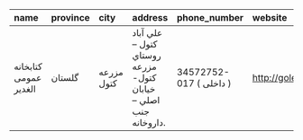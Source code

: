 | name                  | province   | city       | address                                                        | phone_number            | website              |
|:----------------------|:-----------|:-----------|:---------------------------------------------------------------|:------------------------|:---------------------|
| كتابخانه عمومی الغدیر | گلستان     | مزرعه كتول | علي آباد كتول – روستاي مزرعه كتول- خيابان اصلي – جنب داروخانه. | 34572752-017 ( داخلی  ) | http://golestanpl.ir |